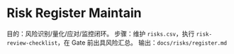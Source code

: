 # Risk Register Maintain

目的：风险识别/量化/应对/监控闭环。
步骤：维护 `risks.csv`，执行 `risk-review-checklist`，在 Gate 前出具风险汇总。
输出：`docs/risks/register.md`
